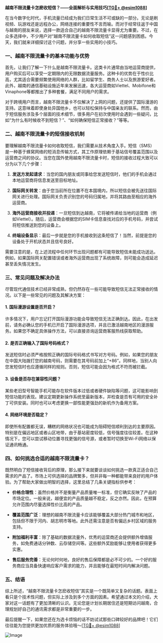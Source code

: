 **越南不限流量卡怎麽收短信？——全面解析与实用技巧[[TG💪+ @esim1088](https://t.me/s/esim1088)]**

在当今数字化时代，手机流量已经成为我们日常生活不可或缺的一部分。无论是刷视频、玩游戏还是远程办公，网络连接的重要性不言而喻。而对于经常往返于中国与越南的朋友来说，选择一款适合自己的越南不限流量卡显得尤为重要。不过，在众多选择中，不少用户对“越南不限流量卡如何收取短信”这一问题感到困惑。今天，我们就来详细探讨这个问题，并分享一些实用的小技巧。

### 一、越南不限流量卡的基本功能与优势

首先，让我们了解一下什么是越南不限流量卡。这类卡片通常由当地运营商提供，用户购买后可以享受一定期限内的无限数据流量服务。这种卡的优势在于性价比高，尤其适合需要频繁使用网络的人群，比如留学生、商务人士以及旅游爱好者。此外，越南的通信基础设施近年来发展迅速，各大运营商如Viettel、Mobifone和Vinaphone等都推出了多种套餐，满足不同用户的需求。

对于跨境用户而言，越南不限流量卡不仅解决了上网的问题，还提供了国际漫游的支持。这意味着即使身处异国他乡，也可以轻松保持与中国亲友的联系。然而，由于短信服务涉及多个层面的技术细节，很多用户在初次使用时会遇到一些疑问，比如“为什么有时候收不到短信？”、“如何确保短信正常接收？”等等。

### 二、越南不限流量卡的短信接收机制

要理解越南不限流量卡如何收取短信，我们需要从技术角度入手。短信（SMS）是一种基于蜂窝网络的短消息传输方式，其工作原理依赖于基站信号覆盖范围以及运营商之间的协议。当您在国外使用越南不限流量卡时，短信的接收过程大致可以分为以下几个步骤：

1. **发送方发起请求**：当您的国内朋友或同事给您发送短信时，他们的手机会通过本地运营商将信息发送至目标地址。
   
2. **国际网关转发**：由于您当前所在位置不在本国境内，所以短信会被先送往国际网关进行处理。国际网关负责识别您的号码归属地，并将其路由至相应的海外运营商。

3. **海外运营商接收并投递**：一旦短信到达越南，它将被传递给当地的运营商（例如Viettel）。随后，运营商会根据您的SIM卡信息查找对应的手机号码，并尝试将短信推送到您的设备上。

4. **终端设备显示**：最后一步就是您的手机接收到这条短信了！当然，前提是您的设备处于开机状态并且信号良好。

需要注意的是，在上述流程中任何环节出现问题都有可能导致短信未能成功送达。例如，如果国际网关配置错误或者海外运营商出现了系统故障，则可能会造成延迟甚至丢失情况发生。

### 三、常见问题及解决办法

尽管现代通信技术已经非常成熟，但仍然存在一些可能导致短信无法正常接收的情况。以下是一些常见的问题及其解决方案：

#### 1. 国际漫游设置是否开启？
许多情况下，用户忘记打开国际漫游功能会导致短信无法正确到达。因此，在出发前，请务必确认您的手机已开启了国际漫游选项，并且已激活越南地区的漫游服务。如果您不确定具体操作方法，可以直接咨询运营商客服热线获取帮助。

#### 2. 是否正确输入了国际号码格式？
发送短信时必须严格按照正确的国际号码格式书写对方号码。例如，如果您的朋友在中国大陆拨打您的越南号码，则需要在其号码前加上“+86”。同样地，当别人向您发短信时也应遵循同样的规则。否则，短信可能会因为格式不符而被拦截。

#### 3. 设备是否存在兼容性问题？
某些老旧型号智能手机可能存在软件版本过低或者硬件缺陷等问题，这可能影响到短信功能的表现。建议定期更新操作系统至最新版本，并检查是否有可用的安全补丁可供安装。同时也可以考虑更换一部性能更强劲的新机作为备用方案。

#### 4. 网络环境是否稳定？
即使所有配置都无误，糟糕的网络状况也可能成为阻碍短信顺利到达的主要原因。特别是在偏远地区或者山区地带，由于基站密度较低，信号强度往往较差。在这种情况下，您可以尝试移动位置寻找更强的信号源，或者暂时切换至Wi-Fi网络以保证通讯畅通。

### 四、如何挑选合适的越南不限流量卡？

既然明白了短信接收背后的原理，那么接下来就要谈谈如何挑选一款真正适合自己需求的产品了。市场上可供选择的品牌繁多，但并非每一种都能带来良好的用户体验。为了帮助大家做出明智的选择，这里总结了几条关键指标供参考：

- **价格合理性**：虽然价格并不是衡量产品质量唯一标准，但它确实反映了产品的市场定位。一般来说，越便宜的产品质量越不稳定，反之亦然。因此，在预算允许范围内尽量选择性价比高的产品。
  
- **覆盖范围广泛**：理想的越南不限流量卡应该能够覆盖大部分热门城市和地区，包括但不限于河内、胡志明市等地。此外还需注意是否有偏远乡村区域的服务支持。

- **附加福利丰富**：除了基础的数据流量外，优秀的运营商还会提供额外增值服务，如免费通话分钟数、云存储空间等。这些额外奖励能够让使用者获得更多实惠。

- **售后服务完善**：无论何时何地，良好的售后保障都是必不可少的。一个好的服务商应当具备快速响应客户需求的能力，并且能够在最短时间内解决问题。

### 五、结语

综上所述，“越南不限流量卡怎麽收短信”其实是一个既简单又复杂的话题。表面上看只是个技术性问题，但实际上涉及到多个方面的因素。希望通过本文的介绍，大家对这一话题有了更加清晰的认识。无论您是计划长期居住还是短期访问越南，合理规划好自己的通讯需求都是非常重要的一步。

最后提醒一下，如果您还在为选卡烦恼的话不妨试试那些口碑较好的品牌吧！它们往往能为您提供更加优质的服务体验哦～[[TG💪+ @esim1088](https://t.me/s/esim1088)] 

![Image](https://i.postimg.cc/4NQfJmqS/Snipaste-2025-05-13-00-14-12.png)